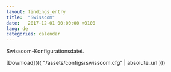 ```yaml
---
layout: findings_entry
title:  "Swisscom"
date:   2017-12-01 00:00:00 +0100
lang: de
categories: calendar
---
```

Swisscom-Konfigurationsdatei.

[Download]({{ "/assets/configs/swisscom.cfg" | absolute_url }})
